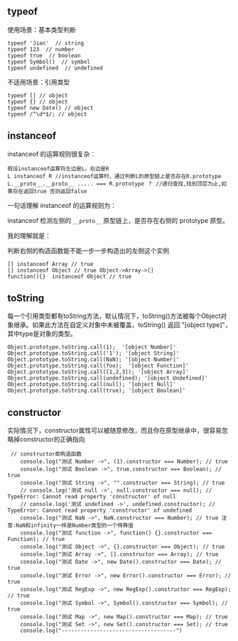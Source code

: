 ## typeof

使用场景：基本类型判断
```tsx
typeof 'Jian'  // string
typeof 123  // number
typeof true  // boolean
typeof Symbol()  // symbol
typeof undefined  // undefined

```

不适用场景：引用类型

```tsx
typeof [] // object
typeof {} // object
typeof new Date() // object
typeof /^\d*$/; // object
```

## instanceof

instanceof 的运算规则很复杂：
```tsx
假设instanceof运算符左边是L，右边是R
L instanceof R //instanceof运算时，通过判断L的原型链上是否存在R.prototype
L.__proto__.__proto__ ..... === R.prototype ？ //递归查找,找到顶层为止,如果存在返回true 否则返回false
```
一句话理解 instanceof 的运算规则为：

instanceof 检测左侧的 `__proto__` 原型链上，是否存在右侧的 prototype 原型。

我的理解就是：

判断右侧的构造函数能不能一步一步构造出的左侧这个实例

```tsx
[] instanceof Array // true
[] instanceof Object // true Object->Array->[]
function(){}  instanceof Object // true
```

## toString

每一个引用类型都有toString方法，默认情况下，toString()方法被每个Object对象继承。如果此方法在自定义对象中未被覆盖，toString() 返回 "[object type]"，其中type是对象的类型。

```tsx
Object.prototype.toString.call(1);  '[object Number]'
Object.prototype.toString.call('1'); '[object String]'
Object.prototype.toString.call(NaN); '[object Number]'
Object.prototype.toString.call(foo);  '[object Function]'
Object.prototype.toString.call([1,2,3]); '[object Array]'
Object.prototype.toString.call(undefined); '[object Undefined]'
Object.prototype.toString.call(null); '[object Null]'
Object.prototype.toString.call(true); '[object Boolean]'

```

## constructor

实际情况下，constructor属性可以被随意修改，而且你在原型继承中，很容易忽略掉constructor的正确指向

```tsx
 // constructor即构造函数
    console.log("测试 Number ->", (1).constructor === Number); // true
    console.log("测试 Boolean ->", true.constructor === Boolean); // true
    console.log("测试 String ->", "".constructor === String); // true
    // console.log('测试 null ->', null.constructor === null); // TypeError: Cannot read property 'constructor' of null
    // console.log('测试 undefined ->', undefined.constructor); // TypeError: Cannot read property 'constructor' of undefined
    console.log("测试 NaN ->", NaN.constructor === Number); // true 注意:NaN和infinity一样是Number类型的一个特殊值
    console.log("测试 function ->", function() {}.constructor === Function); // true
    console.log("测试 Object ->", {}.constructor === Object); // true
    console.log("测试 Array ->", [].constructor === Array); // true
    console.log("测试 Date ->", new Date().constructor === Date); // true
    console.log("测试 Error ->", new Error().constructor === Error); // true
    console.log("测试 RegExp ->", new RegExp().constructor === RegExp); // true
    console.log("测试 Symbol ->", Symbol().constructor === Symbol); // true
    console.log("测试 Map ->", new Map().constructor === Map); // true
    console.log("测试 Set ->", new Set().constructor === Set); // true
    console.log("------------------------------------")
```